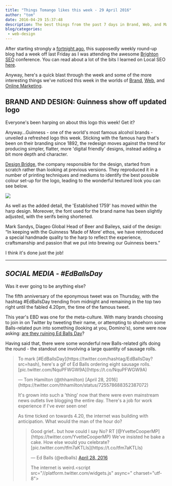 ```yaml
---
title: "Things Tomango likes this week - 29 April 2016"
author: "tom"
date: 2016-04-29 15:37:48
description: The best things from the past 7 days in Brand, Web, and Marketing. This week – an update to a truly iconic brand design, and Twitter goes mental for the 5th incarnation of the infamous 'Ed Balls Day'.
blog/categories: 
 - web-design
---
```


After starting strongly a [fortnight ago](/blog/things-tomango-likes-week-15-april-2016/), this supposedly weekly round-up blog had a week off last Friday as I was attending the awesome [Brighton SEO](http://www.brightonseo.com/) conference. You can read about a lot of the bits I learned on Local SEO [here](/blog/brighton-seo-how-to-be-a-local-seo-jedi/).

Anyway, here's a quick blast through the week and some of the more interesting things we've noticed this week in the worlds of [Brand](http://www.tomango.co.uk/creates/brand/), [Web](http://www.tomango.co.uk/creates/web/), and [Online Marketing](http://www.tomango.co.uk/creates/online-marketing/).

## BRAND AND DESIGN: Guinness show off updated logo

Everyone's been harping on about this logo this week! Get it?

Anyway...Guinness - one of the world's most famous alcohol brands - unveiled a refreshed logo this week. Sticking with the famous harp that's been on their branding since 1892, the redesign moves against the trend for producing simpler, flatter, more 'digital friendly' designs, instead adding a bit more depth and character.

[Design Bridge](http://www.designbridge.com/), the company responsible for the design, started from scratch rather than looking at previous versions. They reproduced it in a number of printing techniques and mediums to identify the best possible colour set-up for the logo, leading to the wonderful textured look you can see below.

![](images/blog/01.jpg)

As well as the added detail, the 'Established 1759' has moved within the harp design. Moreover, the font used for the brand name has been slightly adjusted, with the serifs being shortened.

Mark Sandys, Diageo Global Head of Beer and Baileys, said of the design: “In keeping with the Guinness ‘Made of More’ ethos, we have reintroduced a special handmade quality to the harp to reflect the experience, craftsmanship and passion that we put into brewing our Guinness beers.”

I think it's done just the job!

---


## *SOCIAL MEDIA - #EdBallsDay*

Was it ever going to be anything else?

The fifth anniversary of the eponymous tweet was on Thursday, with the hashtag #EdBallsDay trending from midnight and remaining in the top two right until the fabled 4.20pm, the time of the famous tweet.

This year's EBD was one for the meta-culture. With many brands choosing to join in on Twitter by tweeting their name, or attempting to shoehorn some Balls-related pun into something (looking at you, Domino's), some were now asking: [are they ruining Ed Balls Day](https://econsultancy.com/blog/67796-are-brands-ruining-edballsday/)?

Having said that, there were some wonderful new Balls-related gifs doing the round - the standout one involving a large quantity of sausage rolls.
<blockquote class="twitter-tweet tw-align-center">
<p dir="ltr" lang="en">To mark [#EdBallsDay](https://twitter.com/hashtag/EdBallsDay?src=hash), here's a gif of Ed Balls ordering eight sausage rolls. [pic.twitter.com/NquPFWGW9A](https://t.co/NquPFWGW9A)</p>
— Tom Hamilton (@thhamilton) [April 28, 2016](https://twitter.com/thhamilton/status/725578688352387072)

<script src="//platform.twitter.com/widgets.js" async=" charset="utf-8"></script>

It's grown into such a 'thing' now that there were even mainstream news outlets live blogging the entire day. There's a job for work experience if I've ever seen one!

As time ticked on towards 4.20, the internet was building with anticipation. What would the man of the hour do?

<blockquote class="twitter-tweet tw-align-center">
Good grief.. but how could I say No? RT [@YvetteCooperMP](https://twitter.com/YvetteCooperMP) We've insisted he bake a cake. How else would you celebrate? [pic.twitter.com/tfm7aKTLIs](https://t.co/tfm7aKTLIs)

— Ed Balls (@edballs) [April 28, 2016](https://twitter.com/edballs/status/725706293017743362)



The internet is weird.<script src="//platform.twitter.com/widgets.js" async=" charset="utf-8"></script>


